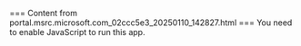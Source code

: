 === Content from portal.msrc.microsoft.com_02ccc5e3_20250110_142827.html ===
You need to enable JavaScript to run this app.
